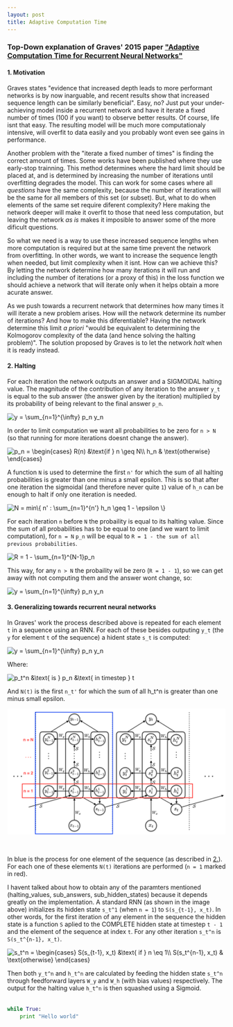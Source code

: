```yaml
---
layout: post
title: Adaptive Computation Time
---
```


### Top-Down explanation of Graves' 2015 paper ["Adaptive Computation Time for Recurrent Neural Networks"](https://arxiv.org/abs/1603.08983)

#### 1. Motivation

Graves states "evidence that increased depth leads to more performant networks is by now inarguable, and recent results show that increased sequence length can be similarly beneficial". Easy, no? Just put your under-achieving model inside a recurrent network and have it iterate a fixed number of times (100 if you want) to observe better results. Of course, life isnt that easy. The resulting model will be much more computationaly intensive, will overfit to data easily and you probably wont even see gains in performance.

Another problem with the "iterate a fixed number of times" is finding the correct amount of times. Some works have been published where they use early-stop trainning. This method determines where the hard limit should be placed at, and is determined by increasing the number of iterations until overfitting degrades the model. This can work for some cases where all *questions* have the same complexity, because the number of iterations will be the same for all members of this set (or subset). But, what to do when elements of the same set require diferent complexity? Here making the network deeper will make it overfit to those that need less computation, but leaving the network *as is* makes it imposible to answer some of the more dificult questions.

So what we need is a way to use these increased sequence lengths when more computation is required but at the same time prevent the network from overfitting. In other words, we want to increase the sequence length when needed, but limit complexity when it isnt. How can we achieve this? By letting the network determine how many iterations it will run and including the number of iterations (or a proxy of this) in the loss function we should achieve a network that will iterate only when it helps obtain a more acurate answer.

As we push towards a recurrent network that determines how many times it will iterate a new problem arises. How will the network determine its number of iterations? And how to make this diferentiable? Having the network determine this limit *a priori* "would be equivalent to determining the Kolmogorov complexity of the data (and hence solving the halting problem)". The solution proposed by Graves is to let the network *halt* when it is ready instead.

#### 2. Halting

For each iteration the network outputs an answer and a SIGMOIDAL halting value. The magnitude of the contribution of any iteration to the answer `y_t` is equal to the sub answer (the answer given by the iteration) multiplied by its probability of being relevant to the final answer `p_n`.

<img src="http://latex.codecogs.com/gif.latex?y&space;=&space;\sum_{n=1}^{\infty}&space;p_n&space;y_n" title="y = \sum_{n=1}^{\infty} p_n y_n" />

In order to limit computation we want all probabilities to be zero for `n > N` (so that running for more iterations doesnt change the answer). 

<img src="http://latex.codecogs.com/gif.latex?p_n&space;=&space;\begin{cases}&space;R(n)&space;&\text{if&space;}&space;n&space;\geq&space;N\\&space;h_n&space;&&space;\text{otherwise}&space;\end{cases}" title="p_n = \begin{cases} R(n) &\text{if } n \geq N\\ h_n & \text{otherwise} \end{cases}" />

A function `N` is used to determine the first `n'` for which the sum of all halting probabilities is greater than one minus a small epsilon. This is so that after one iteration the sigmoidal (and therefore never quite `1`) value of `h_n` can be enough to halt if only one iteration is needed.

<img src="http://latex.codecogs.com/gif.latex?N&space;=&space;min\{&space;n'&space;:&space;\sum_{n=1}^{n'}&space;h_n&space;\geq&space;1&space;-&space;\epsilon&space;\}" title="N = min\{ n' : \sum_{n=1}^{n'} h_n \geq 1 - \epsilon \}" />

For each iteration `n` before `N` the probaility is equal to its halting value. Since the sum of all probabilities has to be equal to one (and we want to limit computation), for `n = N` `p_n` will be equal to `R = 1 - the sum of all previous probabilities`.

<img src="http://latex.codecogs.com/gif.latex?R(j)&space;=&space;1&space;-&space;\sum_{n=1}^{j-1}p_n" title="R = 1 - \sum_{n=1}^{N-1}p_n" />

This way, for any `n > N` the probaility wil be zero (`R = 1 - 1`), so we can get away with not computing them and the answer wont change, so:

<img src="http://latex.codecogs.com/gif.latex?y&space;=&space;\sum_{n=1}^{\infty}&space;p_n&space;y_n=&space;\sum_{n=1}^{N}&space;p_n&space;y_n" title="y = \sum_{n=1}^{\infty} p_n y_n" />

#### 3. Generalizing towards recurrent neural networks

In Graves' work the process described above is repeated for each element `t` in a sequence using an RNN. For each of these besides outputing `y_t` (the `y` for element `t` of the sequence) a hident state `s_t` is computed:

<img src="http://latex.codecogs.com/gif.latex?s_t&space;=&space;\sum_{n=1}^{N(t)}&space;p_t^n&space;s_t^n" title="y = \sum_{n=1}^{\infty} p_n y_n" />

Where:

<img src="http://latex.codecogs.com/gif.latex?\inline&space;p_t^n&space;&\text{&space;is&space;}&space;p_n&space;&\text{&space;in&space;timestep&space;}&space;t" title="p_t^n &\text{ is } p_n &\text{ in timestep } t" />

And `N(t)` is the first `n_t'` for which the sum of all h_t^n is greater than one minus small epsilon.

![unrolled ACT from paper](images/ACT.png)

<br>

In blue is the process for one element of the sequence (as described in [2.](#2.-Halting)). For each one of these elements `N(t)` iterations are performed (`n = 1` marked in red).

I havent talked about how to obtain any of the paramters mentioned (halting_values, sub_answers, sub_hidden_states) because it depends greatly on the implementation. A standard RNN (as shown in the image above) initializes its hidden state `s_t^1` (when `n = 1`) to `S(s_{t-1}, x_t)`. In other words, for the first iteration of any element in the sequence the hidden state is a function `S` aplied to the COMPLETE hidden state at timestep `t - 1` and the element of the sequence at index `t`. For any other iteration `s_t^n` is `S(s_t^{n-1}, x_t)`.

<img src="http://latex.codecogs.com/gif.latex?\inline&space;s_t^n&space;=&space;\begin{cases}&space;S(s_{t-1},&space;x_t)&space;&\text{&space;if&space;}&space;n&space;=&space;1\\&space;S(s_t^{n-1},&space;x_t)&space;&&space;\text{otherwise}&space;\end{cases}" title="s_t^n = \begin{cases} S(s_{t-1}, x_t) &\text{ if } n \eq 1\\ S(s_t^{n-1}, x_t) & \text{otherwise} \end{cases}" />

Then both `y_t^n` and `h_t^n` are calculated by feeding the hidden state `s_t^n` through feedforward layers `W_y` and `W_h` (with bias values) respectively. The output for the halting value `h_t^n` is then squashed using a Sigmoid.





```python

while True:
	print "Hello world"

```